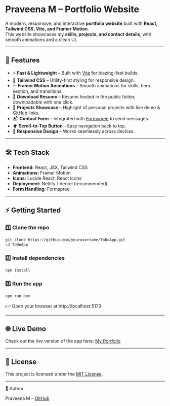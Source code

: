 #  Praveena M – Portfolio Website

A modern, responsive, and interactive **portfolio website** built with **React, Tailwind CSS, Vite, and Framer Motion**.  
This website showcases my **skills, projects, and contact details**, with smooth animations and a clean UI.

---

## 🚀 Features

- ⚡ **Fast & Lightweight** – Built with [Vite](https://vitejs.dev/) for blazing-fast builds.  
- 🎨 **Tailwind CSS** – Utility-first styling for responsive design.  
- ✨ **Framer Motion Animations** – Smooth animations for skills, hero section, and transitions.  
- 📄 **Download Resume** – Resume hosted in the public folder, downloadable with one click.  
- 📂 **Projects Showcase** – Highlight of personal projects with live demo & GitHub links.  
- 📬 **Contact Form** – Integrated with [Formspree](https://formspree.io/) to send messages.  
- ⬆️ **Scroll-to-Top Button** – Easy navigation back to top.  
- 📱 **Responsive Design** – Works seamlessly across devices.  

---

## 🛠️ Tech Stack

- **Frontend:** React, JSX, Tailwind CSS  
- **Animations:** Framer Motion  
- **Icons:** Lucide React, React Icons  
- **Deployment:** Netlify / Vercel (recommended)  
- **Form Handling:** Formspree 

---

## ⚡ Getting Started

### 1️⃣ Clone the repo

```bash
git clone https://github.com/yourusername/ToDoApp.git
cd ToDoApp
```

### 2️⃣ Install dependencies

```bash
npm install
```

### 3️⃣ Run the app

```bash
npm run dev
```
👉 Open your browser at:http://localhost:5173

---

## 🌐 Live Demo

Check out the live version of the app here: [My Portfolio](https://portfolio-mpf.netlify.app) 

---

## 📜 License

This project is licensed under the [MIT License](LICENSE).

---

👤 Author

Praveena M – [GitHub](https://github.com/praveena272004)
